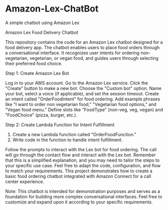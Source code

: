 # Amazon-Lex-ChatBot
A simple chatbot using Amazon Lex

Amazon Lex Food Delivery Chatbot

This repository contains the code for an Amazon Lex chatbot designed for a food delivery app. The chatbot enables users to place food orders through a conversational interface. It recognizes user intents for ordering non-vegetarian, vegetarian, or vegan food, and guides users through selecting their preferred food choice. 

Step 1: Create Amazon Lex Bot

Log in to your AWS account.
Go to the Amazon Lex service.
Click the "Create" button to make a new bot.
Choose the "Custom bot" option.
Name your bot, select a voice (if applicable), and set the session timeout.
Create an intent called "OrderFoodIntent" for food ordering.
Add example phrases like "I want to order non vegetarian food," "Vegetarian food options," and "Vegan food menu."
Define slots like "FoodType" (non-veg, veg, vegan) and "FoodChoice" (pizza, burger, etc.).

Step 2: Create Lambda Function for Intent Fulfillment

1. Create a new Lambda function called "OrderFoodFunction."
2. Write code in the function to handle intent fulfillment.


Follow the prompts to interact with the Lex bot for food ordering.
The call will go through the contact flow and interact with the Lex bot.
Remember that this is a simplified explanation, and you may need to tailor the steps to your specific use case. Feel free to adapt the code, configuration, and flow to match your requirements. This project demonstrates how to create a basic food ordering chatbot integrated with Amazon Connect for a call center experience.

Note:
This chatbot is intended for demonstration purposes and serves as a foundation for building more complex conversational interfaces. Feel free to customize and expand upon it according to your specific requirements.








